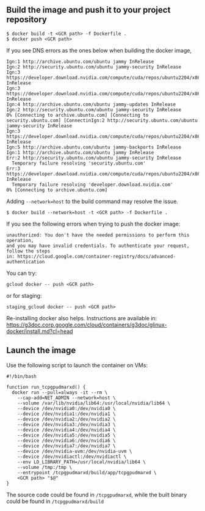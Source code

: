 ## Build the image and push it to your project repository

```
$ docker build -t <GCR path> -f Dockerfile .
$ docker push <GCR path>
```

If you see DNS errors as the ones below when building the docker image,

```
Ign:1 http://archive.ubuntu.com/ubuntu jammy InRelease
Ign:2 http://security.ubuntu.com/ubuntu jammy-security InRelease
Ign:3 https://developer.download.nvidia.com/compute/cuda/repos/ubuntu2204/x86_64  InRelease
Ign:3 https://developer.download.nvidia.com/compute/cuda/repos/ubuntu2204/x86_64  InRelease
Ign:4 http://archive.ubuntu.com/ubuntu jammy-updates InRelease
Ign:2 http://security.ubuntu.com/ubuntu jammy-security InRelease
0% [Connecting to archive.ubuntu.com] [Connecting to security.ubuntu.com] [ConnectinIgn:2 http://security.ubuntu.com/ubuntu jammy-security InRelease
Ign:3 https://developer.download.nvidia.com/compute/cuda/repos/ubuntu2204/x86_64  InRelease
Ign:5 http://archive.ubuntu.com/ubuntu jammy-backports InRelease
Ign:1 http://archive.ubuntu.com/ubuntu jammy InRelease
Err:2 http://security.ubuntu.com/ubuntu jammy-security InRelease
  Temporary failure resolving 'security.ubuntu.com'
Err:3 https://developer.download.nvidia.com/compute/cuda/repos/ubuntu2204/x86_64  InRelease
  Temporary failure resolving 'developer.download.nvidia.com'
0% [Connecting to archive.ubuntu.com]
```

Adding `--network=host` to the build command may resolve the issue.

```
$ docker build --network=host -t <GCR path> -f Dockerfile .
```

If you see the following errors when trying to push the docker image:

```
unauthorized: You don't have the needed permissions to perform this operation,
and you may have invalid credentials. To authenticate your request, follow the steps
in: https://cloud.google.com/container-registry/docs/advanced-authentication

```

You can try:

```
gcloud docker -- push <GCR path>
```

or for staging:

```
staging_gcloud docker -- push <GCR path>
```

Re-installing docker also helps.  Instructions are available in:
https://g3doc.corp.google.com/cloud/containers/g3doc/glinux-docker/install.md?cl=head


## Launch the image

Use the following script to launch the container on VMs:

```
#!/bin/bash

function run_tcpgpudmarxd() {
  docker run --pull=always -it --rm \
    --cap-add=NET_ADMIN --network=host \
    --volume /var/lib/nvidia/lib64:/usr/local/nvidia/lib64 \
    --device /dev/nvidia0:/dev/nvidia0 \
    --device /dev/nvidia1:/dev/nvidia1 \
    --device /dev/nvidia2:/dev/nvidia2 \
    --device /dev/nvidia3:/dev/nvidia3 \
    --device /dev/nvidia4:/dev/nvidia4 \
    --device /dev/nvidia5:/dev/nvidia5 \
    --device /dev/nvidia6:/dev/nvidia6 \
    --device /dev/nvidia7:/dev/nvidia7 \
    --device /dev/nvidia-uvm:/dev/nvidia-uvm \
    --device /dev/nvidiactl:/dev/nvidiactl \
    --env LD_LIBRARY_PATH=/usr/local/nvidia/lib64 \
    --volume /tmp:/tmp \
    --entrypoint /tcpgpudmarxd/build/app/tcpgpudmarxd \
    <GCR path> "$@"
}
```

The source code could be found in `/tcpgpudmarxd`, while the built binary could be found in `/tcpgpudmarxd/build`

